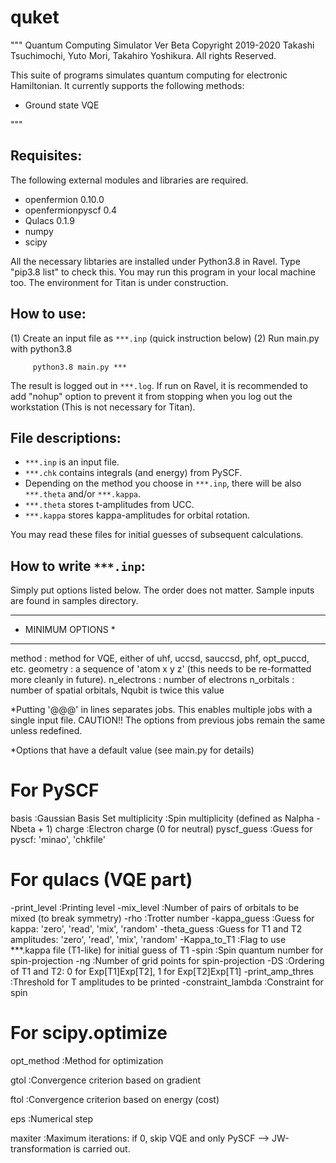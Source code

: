 # quket
"""
 Quantum Computing Simulator Ver Beta
     Copyright 2019-2020 Takashi Tsuchimochi, Yuto Mori, Takahiro Yoshikura. All rights Reserved.

 This suite of programs simulates quantum computing for electronic Hamiltonian.
 It currently supports the following methods:
   
   - Ground state VQE

"""

Requisites:
-----------

The following external modules and libraries are required.
 - openfermion        0.10.0 
 - openfermionpyscf   0.4    
 - Qulacs             0.1.9   
 - numpy
 - scipy 

All the necessary libtaries are installed under Python3.8 in Ravel. 
Type "pip3.8 list" to check this.
You may run this program in your local machine too.
The environment for Titan is under construction.



How to use:
-----------

(1) Create an input file as `***.inp` (quick instruction below)
(2) Run main.py with python3.8
```
     python3.8 main.py *** 
```
The result is logged out in `***.log`.
If run on Ravel, it is recommended to add "nohup" option to prevent it from stopping when you log out the workstation (This is not necessary for Titan).



File descriptions:
------------------

- `***.inp` is an input file.
- `***.chk` contains integrals (and energy) from PySCF.
- Depending on the method you choose in `***.inp`, there will be also `***.theta` and/or `***.kappa`. 
- `***.theta` stores t-amplitudes from UCC. 
- `***.kappa` stores kappa-amplitudes for orbital rotation.

You may read these files for initial guesses of subsequent calculations.




How to write `***.inp`: 
---------------------

Simply put options listed below.
The order does not matter.
Sample inputs are found in samples directory.

*******************
* MINIMUM OPTIONS *
*******************
method        : method for VQE, either of  uhf, uccsd, sauccsd, phf, opt_puccd, etc.
geometry      : a sequence of 'atom x y z' (this needs to be re-formatted more cleanly in future).
n_electrons   : number of electrons 
n_orbitals    : number of spatial orbitals, Nqubit is twice this value


*Putting '@@@' in lines separates jobs. This enables multiple jobs with a single input file.
 CAUTION!! The options from previous jobs remain the same unless redefined.

*Options that have a default value (see main.py for details)
# For PySCF
basis               :Gaussian Basis Set 
multiplicity        :Spin multiplicity (defined as Nalpha - Nbeta + 1) 
charge              :Electron charge (0 for neutral) 
pyscf_guess         :Guess for pyscf: 'minao', 'chkfile'

# For qulacs (VQE part)
-print_level         :Printing level
-mix_level           :Number of pairs of orbitals to be mixed (to break symmetry)
-rho                 :Trotter number 
-kappa_guess         :Guess for kappa: 'zero', 'read', 'mix', 'random'
-theta_guess         :Guess for T1 and T2 amplitudes: 'zero', 'read', 'mix', 'random'
-Kappa_to_T1         :Flag to use \*\*\*.kappa file (T1-like) for initial guess of T1
-spin                :Spin quantum number for spin-projection
-ng                  :Number of grid points for spin-projection
-DS                  :Ordering of T1 and T2: 0 for Exp[T1]Exp[T2], 1 for Exp[T2]Exp[T1]
-print_amp_thres     :Threshold for T amplitudes to be printed
-constraint_lambda   :Constraint for spin 

# For scipy.optimize
opt_method          :Method for optimization

gtol                :Convergence criterion based on gradient

ftol                :Convergence criterion based on energy (cost)

eps                 :Numerical step     

maxiter             :Maximum iterations: if 0, skip VQE and only PySCF --> JW-transformation is carried out. 


